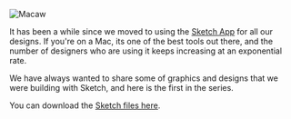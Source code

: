 ![Macaw](/images/blog/macaw.png)

It has been a while since we moved to using the [Sketch App](http://www.bohemiancoding.com/sketch/) for all our designs. If you're on a Mac, its one of the best tools out there, and the number of designers who are using it keeps increasing at an exponential rate.

We have always wanted to share some of graphics and designs that we were building with Sketch, and here is the first in the series.

You can download the [Sketch files here](https://www.instamojo.com/leftshift/free-download-sketch-files-for-macaw/).
